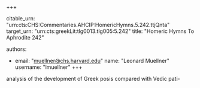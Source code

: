 +++


citable_urn: "urn:cts:CHS:Commentaries.AHCIP:HomericHymns.5.242.ttjQnta"
target_urn: "urn:cts:greekLit:tlg0013.tlg005:5.242"
title: "Homeric Hymns To Aphrodite 242"

authors:
- email: "muellner@chs.harvard.edu"
  name: "Leonard Muellner"
  username: "lmuellner"
+++

<p>analysis of the development of Greek posis compared with Vedic pati-</p>
